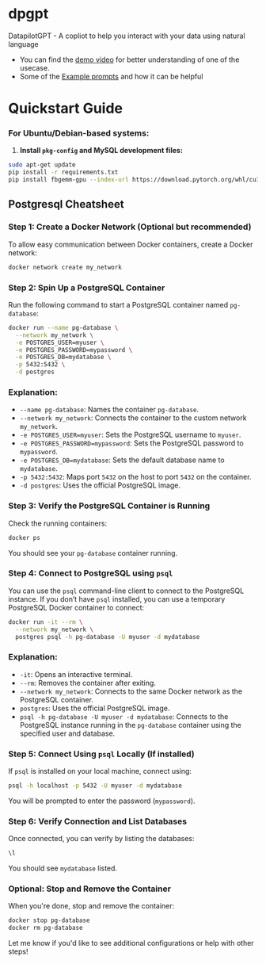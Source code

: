 # dpgpt

DatapilotGPT - A copliot to help you interact with your data using natural language

- You can find the [demo video](https://www.loom.com/share/a8d7f8b56e1349ea99a7417835000e52?sid=75947c3a-e9db-4e7a-afb2-36c4c0150863) for better understanding of one of the usecase.
- Some of the [Example prompts](https://www.datapilotgpt.com/post/introduction-sql-gpt-llm-langchain) and how it can be helpful

# Quickstart Guide

### For Ubuntu/Debian-based systems:

1. **Install `pkg-config` and MySQL development files:**

```bash
sudo apt-get update
pip install -r requirements.txt
pip install fbgemm-gpu --index-url https://download.pytorch.org/whl/cu121/
```

## Postgresql Cheatsheet



### Step 1: Create a Docker Network (Optional but recommended)
To allow easy communication between Docker containers, create a Docker network:

```bash
docker network create my_network
```

### Step 2: Spin Up a PostgreSQL Container
Run the following command to start a PostgreSQL container named `pg-database`:

```bash
docker run --name pg-database \
  --network my_network \
  -e POSTGRES_USER=myuser \
  -e POSTGRES_PASSWORD=mypassword \
  -e POSTGRES_DB=mydatabase \
  -p 5432:5432 \
  -d postgres
```

### Explanation:
- `--name pg-database`: Names the container `pg-database`.
- `--network my_network`: Connects the container to the custom network `my_network`.
- `-e POSTGRES_USER=myuser`: Sets the PostgreSQL username to `myuser`.
- `-e POSTGRES_PASSWORD=mypassword`: Sets the PostgreSQL password to `mypassword`.
- `-e POSTGRES_DB=mydatabase`: Sets the default database name to `mydatabase`.
- `-p 5432:5432`: Maps port `5432` on the host to port `5432` on the container.
- `-d postgres`: Uses the official PostgreSQL image.

### Step 3: Verify the PostgreSQL Container is Running
Check the running containers:

```bash
docker ps
```

You should see your `pg-database` container running.

### Step 4: Connect to PostgreSQL using `psql`
You can use the `psql` command-line client to connect to the PostgreSQL instance. If you don’t have `psql` installed, you can use a temporary PostgreSQL Docker container to connect:

```bash
docker run -it --rm \
  --network my_network \
  postgres psql -h pg-database -U myuser -d mydatabase
```

### Explanation:
- `-it`: Opens an interactive terminal.
- `--rm`: Removes the container after exiting.
- `--network my_network`: Connects to the same Docker network as the PostgreSQL container.
- `postgres`: Uses the official PostgreSQL image.
- `psql -h pg-database -U myuser -d mydatabase`: Connects to the PostgreSQL instance running in the `pg-database` container using the specified user and database.

### Step 5: Connect Using `psql` Locally (If installed)
If `psql` is installed on your local machine, connect using:

```bash
psql -h localhost -p 5432 -U myuser -d mydatabase
```

You will be prompted to enter the password (`mypassword`).

### Step 6: Verify Connection and List Databases
Once connected, you can verify by listing the databases:

```sql
\l
```

You should see `mydatabase` listed.

### Optional: Stop and Remove the Container
When you're done, stop and remove the container:

```bash
docker stop pg-database
docker rm pg-database
```

Let me know if you'd like to see additional configurations or help with other steps!
